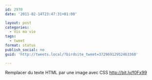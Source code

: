 ```yaml
---
id: 2970
date: '2011-02-14T23:47:31+01:00'

layout: post
categories:
  - Vis ma vie
tags:
  - tweet
format: status
publish_social: no
guid: 'http://tweets.local/?birdsite_tweet=37296912952463360'

---
```


Remplacer du texte HTML par une image avec CSS http://bit.ly/f0Fx99